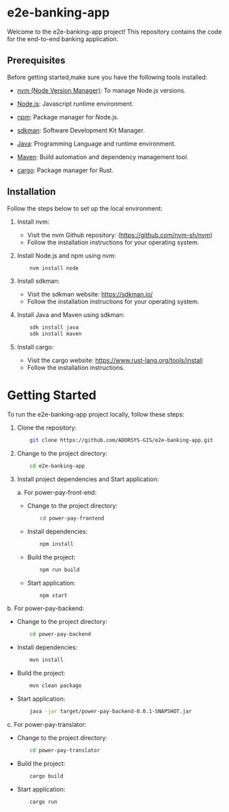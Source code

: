 # e2e-banking-app
Welcome to the e2e-banking-app project! This repository contains the code for the end-to-end banking application.

## Prerequisites

Before getting started,make sure you have the following tools installed:

- [nvm (Node Version Manager)](https://github.com/nvm-sh/nvm): To manage Node.js versions.

- [Node.js](https://nodejs.org/): Javascript runtime environment.

- [npm](https://www.npmjs.com/): Package manager for Node.js.

- [sdkman](https://sdkman.io/): Software Development Kit Manager.

- [Java](https://www.java.com/): Programming Language and runtime environment.

- [Maven](https://maven.apache.org/): Build automation and dependency management tool.

- [cargo](https://doc.rust-lang.org/cargo/): Package manager for Rust.

## Installation

Follow the steps below to set up the local environment:

1. Install nvm:
    - Visit the nvm Github repository: (https://github.com/nvm-sh/nvm)
    - Follow the installation instructions for your operating system.

2. Install Node.js and npm using nvm:
    ``` bash
        nvm install node
    ```

3. Install sdkman:
    - Visit the sdkman website: https://sdkman.io/
    - Follow the installation instructions for your operating system.

4. Install Java and Maven using sdkman:
    ``` bash
        sdk install java
        sdk install maven
    ```

5. Install cargo:
    - Visit the cargo website: https://www.rust-lang.org/tools/install
    - Follow the installation instructions.

# Getting Started

To run the e2e-banking-app project locally, follow these steps:

1. Clone the repository:
    ``` bash
        git clone https://github.com/ADORSYS-GIS/e2e-banking-app.git
    ```

2. Change to the project directory:
    ``` bash
        cd e2e-banking-app
    ```

3. Install project dependencies and Start application:

    a. For power-pay-front-end:
   - Change to the project directory:
        ``` bash
            cd power-pay-frontend
        ```
   - Install dependencies:
        ``` bash
            npm install
        ```
        
    - Build the project:
        ``` bash
            npm run build
        ```
        
    - Start application:
        ``` bash
            npm start
        ```
        

b. For power-pay-backend:
- Change to the project directory:
    ``` bash
        cd power-pay-backend
    ```
- Install dependencies:
    ``` bash
        mvn install
    ```
- Build the project:
    ``` bash
        mvn clean package
    ```
- Start application:
    ``` bash
        java -jar target/power-pay-backend-0.0.1-SNAPSHOT.jar
    ```

c. For power-pay-translator:
- Change to the project directory:
    ``` bash
        cd power-pay-translator
    ```

- Build the project:
    ``` bash
        cargo build
    ```
    
- Start application:
    ``` bash
        cargo run
    ```
